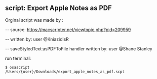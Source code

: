 ## script: Export Apple Notes as PDF

Orginal script was made by : 

-- source: <a href="https://macscripter.net/viewtopic.php?pid=209959">https://macscripter.net/viewtopic.php?pid=209959</a>

-- written by: user @KniazidisR

-- saveStyledText:asPDFToFile handler written by: user @Shane Stanley



run terminal:

<code>$ osascript /Users/{user}/Downloads/export_apple_notes_as_pdf.scpt</code>
